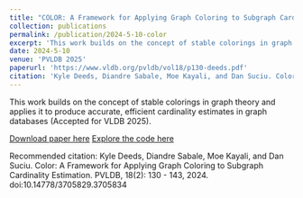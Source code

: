 ```yaml
---
title: "COLOR: A Framework for Applying Graph Coloring to Subgraph Cardinality Estimation"
collection: publications
permalink: /publication/2024-5-10-color
excerpt: 'This work builds on the concept of stable colorings in graph theory and applies it to produce accurate, efficient cardinality estimates in graph databases.'
date: 2024-5-10
venue: 'PVLDB 2025'
paperurl: 'https://www.vldb.org/pvldb/vol18/p130-deeds.pdf'
citation: 'Kyle Deeds, Diandre Sabale, Moe Kayali, and Dan Suciu. Color: A Framework for Applying Graph Coloring to Subgraph Cardinality Estimation. PVLDB, 18(2): 130 - 143, 2024. doi:10.14778/3705829.3705834'
---
```

This work builds on the concept of stable colorings in graph theory and applies it to produce accurate, efficient cardinality estimates in graph databases (Accepted for VLDB 2025).

[Download paper here](https://www.vldb.org/pvldb/vol18/p130-deeds.pdf)
[Explore the code here](https://github.com/uwdb/color)

Recommended citation: Kyle Deeds, Diandre Sabale, Moe Kayali, and Dan Suciu. Color: A Framework for Applying Graph Coloring to Subgraph Cardinality Estimation. PVLDB, 18(2): 130 - 143, 2024. doi:10.14778/3705829.3705834
